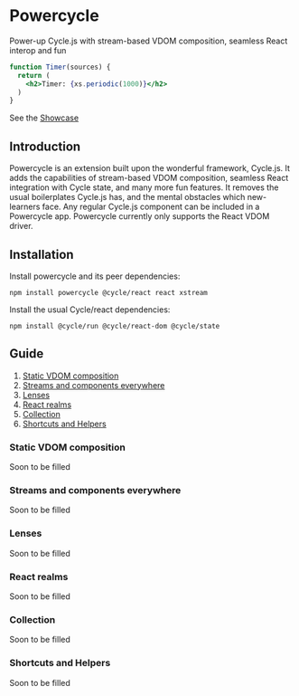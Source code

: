 # Powercycle
Power-up Cycle.js with stream-based VDOM composition, seamless React interop and fun

```jsx
function Timer(sources) {
  return (
    <h2>Timer: {xs.periodic(1000)}</h2>
  )
}
```

See the [Showcase](https://codesandbox.io/s/nkl4y01600)

## Introduction

Powercycle is an extension built upon the wonderful framework, Cycle.js. It adds the capabilities of stream-based VDOM composition, seamless React integration with Cycle state, and many more fun features. It removes the usual boilerplates Cycle.js has, and the mental obstacles which new-learners face. Any regular Cycle.js component can be included in a Powercycle app. Powercycle currently only supports the React VDOM driver.

## Installation

Install powercycle and its peer dependencies:

`npm install powercycle @cycle/react react xstream`

Install the usual Cycle/react dependencies:

`npm install @cycle/run @cycle/react-dom @cycle/state`

## Guide

1. [Static VDOM composition](#static-vdom-composition)
1. [Streams and components everywhere](#streams-and-components-everywhere)
1. [Lenses](#lenses)
1. [React realms](#react-realms)
1. [Collection](#collection)
1. [Shortcuts and Helpers](#shortcuts-and-helpers)

### Static VDOM composition

Soon to be filled

### Streams and components everywhere

Soon to be filled

### Lenses

Soon to be filled

### React realms

Soon to be filled

### Collection

Soon to be filled

### Shortcuts and Helpers

Soon to be filled

